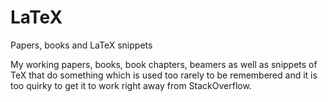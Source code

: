 # LaTeX
Papers, books and LaTeX snippets

My working papers, books, book chapters, beamers as well as snippets of TeX that do something which is used too rarely to be remembered and it is too quirky to get it to work right away from StackOverflow.
